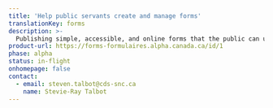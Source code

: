 ```yaml
---
title: 'Help public servants create and manage forms'
translationKey: forms
description: >-
  Publishing simple, accessible, and online forms that the public can use to get the services or benefits they need.
product-url: https://forms-formulaires.alpha.canada.ca/id/1
phase: alpha
status: in-flight
onhomepage: false
contact:
  - email: steven.talbot@cds-snc.ca
    name: Stevie-Ray Talbot
---
```

